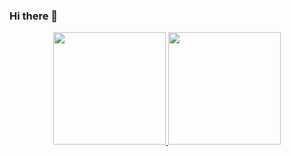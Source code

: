 ### Hi there 👋

<div align="center">
  <a href="https://github.com/guigrasel">
  <img height="180em" src="https://github-readme-stats.vercel.app/api?username=guigrasel&show_icons=true&theme=dark&include_all_commits=true&count_private=true"/>
  <img height="180em" src="https://github-readme-stats.vercel.app/api/top-langs/?username=guigrasel&layout=compact&langs_count=7&theme=dark"/>
</div>
